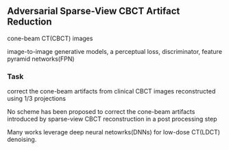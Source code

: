 ## Adversarial Sparse-View CBCT Artifact Reduction

cone-beam CT(CBCT) images

image-to-image generative models, a perceptual loss, discriminator, feature pyramid networks(FPN)

### Task
correct the cone-beam artifacts from clinical CBCT images reconstructed using 1/3 projections

No scheme has been proposed to correct the cone-beam artifacts introduced by sparse-view CBCT reconstruction in a
post processing step

Many works leverage deep neural netowrks(DNNs) for low-dose CT(LDCT) denoising.
